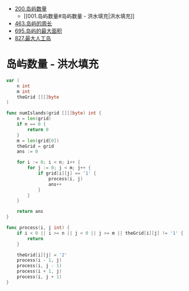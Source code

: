 - [200.岛屿数量](https://leetcode.cn/problems/number-of-islands/)
	- [[001.岛屿数量#岛屿数量 - 洪水填充|洪水填充]]
- [463.岛屿的周长](https://leetcode.cn/problems/island-perimeter/)
- [695.岛屿的最大面积](https://leetcode.cn/problems/max-area-of-island/)
- [827.最大人工岛](https://leetcode.cn/problems/making-a-large-island/)

# 岛屿数量 - 洪水填充

```go
var (
	n int
	m int
	theGrid [][]byte
)

func numIslands(grid [][]byte) int {
	n = len(grid)
	if n == 0 {
		return 0
	}
	m = len(grid[0])
	theGrid = grid
	ans := 0

	for i := 0; i < n; i++ {
		for j := 0; j < m; j++ {
			if grid[i][j] == '1' {
				process(i, j)
				ans++
			}
		}
	}

	return ans
}

func process(i, j int) {
	if i < 0 || i >= n || j < 0 || j >= m || theGrid[i][j] != '1' {
		return
	}

	theGrid[i][j] = '2'
	process(i - 1, j)
	process(i, j - 1)
	process(i + 1, j)
	process(i, j + 1)
}
```
